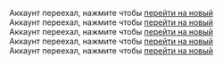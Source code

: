 Аккаунт переехал, нажмите чтобы <a href="https://github.com/foammys">перейти на новый</a><br>
Аккаунт переехал, нажмите чтобы <a href="https://github.com/foammys">перейти на новый</a><br>
Аккаунт переехал, нажмите чтобы <a href="https://github.com/foammys">перейти на новый</a><br>
Аккаунт переехал, нажмите чтобы <a href="https://github.com/foammys">перейти на новый</a><br>
Аккаунт переехал, нажмите чтобы <a href="https://github.com/foammys">перейти на новый</a><br>
